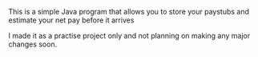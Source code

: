 This is a simple Java program that allows you to store your paystubs and estimate your net pay before it arrives

I made it as a practise project only and not planning on making any major changes soon.

